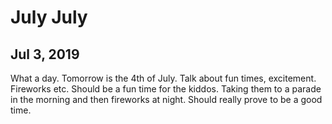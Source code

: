 # July July
## Jul 3, 2019

What a day. Tomorrow is the 4th of July. Talk about fun times, excitement. 
Fireworks etc. Should be a fun time for the kiddos. Taking them to a parade in 
the morning and then fireworks at night. Should really prove to be a good time.
